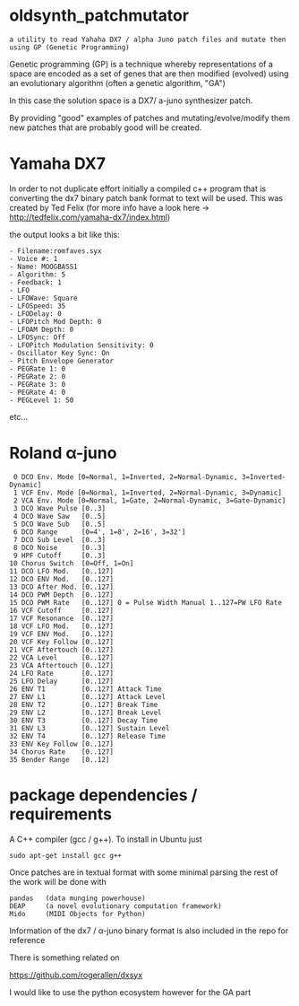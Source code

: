 # oldsynth_patchmutator
    a utility to read Yahaha DX7 / alpha Juno patch files and mutate then using GP (Genetic Programming)


Genetic programming (GP) is a technique whereby representations of a space are encoded as a set of genes that are then modified (evolved) using an evolutionary algorithm (often a genetic algorithm, "GA")


In this case the solution space is a DX7/ a-juno synthesizer patch.

By providing "good" examples of patches and mutating/evolve/modify them new patches that are probably good will be created.


# Yamaha DX7


In order to not duplicate effort initially a compiled c++ program that is converting the dx7 binary patch  bank format to text will be used.
This was created by Ted Felix (for more info have a look here -> http://tedfelix.com/yamaha-dx7/index.html)

the output looks a bit like this:


    - Filename:romfaves.syx
    - Voice #: 1
    - Name: MOOGBASS1
    - Algorithm: 5
    - Feedback: 1
    - LFO
    - LFOWave: Square
    - LFOSpeed: 35
    - LFODelay: 0
    - LFOPitch Mod Depth: 0
    - LFOAM Depth: 0
    - LFOSync: Off
    - LFOPitch Modulation Sensitivity: 0
    - Oscillator Key Sync: On
    - Pitch Envelope Generator
    - PEGRate 1: 0
    - PEGRate 2: 0
    - PEGRate 3: 0
    - PEGRate 4: 0
    - PEGLevel 1: 50

etc...


# Roland α-juno




     0 DCO Env. Mode [0=Normal, 1=Inverted, 2=Normal-Dynamic, 3=Inverted-Dynamic]
     1 VCF Env. Mode [0=Normal, 1=Inverted, 2=Normal-Dynamic, 3=Dynamic]
     2 VCA Env. Mode [0=Normal, 1=Gate, 2=Normal-Dynamic, 3=Gate-Dynamic]
     3 DCO Wave Pulse [0..3]
     4 DCO Wave Saw   [0..5]
     5 DCO Wave Sub   [0..5]
     6 DCO Range      [0=4', 1=8', 2=16', 3=32']
     7 DCO Sub Level  [0..3]
     8 DCO Noise      [0..3]
     9 HPF Cutoff     [0..3]
    10 Chorus Switch  [0=Off, 1=On]
    11 DCO LFO Mod.   [0..127]
    12 DCO ENV Mod.   [0..127]
    13 DCO After Mod. [0..127]
    14 DCO PWM Depth  [0..127]
    15 DCO PWM Rate   [0..127] 0 = Pulse Width Manual 1..127=PW LFO Rate
    16 VCF Cutoff     [0..127]
    17 VCF Resonance  [0..127]
    18 VCF LFO Mod.   [0..127]
    19 VCF ENV Mod.   [0..127]
    20 VCF Key Follow [0..127]
    21 VCF Aftertouch [0..127]
    22 VCA Level      [0..127]
    23 VCA Aftertouch [0..127]
    24 LFO Rate       [0..127]
    25 LFO Delay      [0..127]
    26 ENV T1         [0..127] Attack Time
    27 ENV L1         [0..127] Attack Level
    28 ENV T2         [0..127] Break Time
    29 ENV L2         [0..127] Break Level
    30 ENV T3         [0..127] Decay Time
    31 ENV L3         [0..127] Sustain Level
    32 ENV T4         [0..127] Release Time
    33 ENV Key Follow [0..127]
    34 Chorus Rate    [0..127]
    35 Bender Range   [0..12]





# package dependencies / requirements

A C++ compiler (gcc / g++). To install in Ubuntu just

    sudo apt-get install gcc g++


Once patches are in textual format with some minimal parsing the rest of the work will be done with

    pandas   (data munging powerhouse)
    DEAP     (a novel evolutionary computation framework)
    Mido     (MIDI Objects for Python)


Information of the dx7 / α-juno binary format is also included in the repo for reference

There is something related on

https://github.com/rogerallen/dxsyx

I would like to use the python ecosystem however for the GA part
